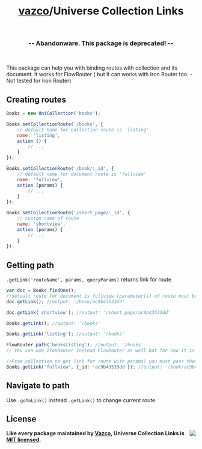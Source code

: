 <h1 align="center">
    <a href="https://github.com/vazco">vazco</a>/Universe Collection Links
</h1>

&nbsp;

<h3 align="center">
  -- Abandonware. This package is deprecated! --
</h3>

&nbsp;

This package can help you with binding routes with collection and its document.
It works for FlowRouter ( but It can works with Iron Router too. - Not tested for Iron Router)

## Creating routes
```js
Books = new UniCollection('books');

Books.setCollectionRoute('/books', {
    // default name for collection route is 'listing'
    name: 'listing',
    action () {
        // ...
    }
});

Books.setCollectionRoute('/book/:_id', {
    // default name for document route is 'fullview'
    name: 'fullview',
    action (params) {
        // ...
    }
});

Books.setCollectionRoute('/short_page/:_id', {
    // custom name of route
    name: 'shortview',
    action (params) {
        // ...
    }
});
```
## Getting path

`.getLink('routeName', params, queryParams)` returns link for route

```js
var doc = Books.findOne();
//default route for document is fullview (parameter(s) of route must be the same as key(s) of document)
doc.getLink(); //output: '/book/ac9b43533dd'

doc.getLink('shortview'); //output: '/short_page/ac9b43533dd'

Books.getLink(); //output: '/books'

Books.getLink('listing'); //output: '/books'

FlowRouter.path('booksListing'); //output: '/books'
// You can use IronRouter instead FlowRouter as well but for now it is not tested.

//From collection to get link for route with params) you must pass them.
Books.getLink('fullview', {_id: 'ac9b43533dd'}); //output: '/book/ac9b43533dd'
```

## Navigate to path

Use `.goToLink()` instead `.getLink()` to change current route.

## License

<img src="https://vazco.eu/banner.png" align="right">

**Like every package maintained by [Vazco](https://vazco.eu/), Universe Collection Links is [MIT licensed](https://github.com/vazco/uniforms/blob/master/LICENSE).**
